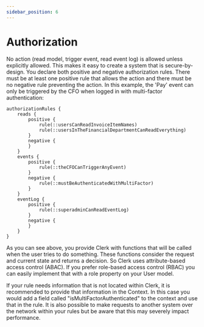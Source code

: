 ```yaml
---
sidebar_position: 6
---
```


# Authorization

No action (read model, trigger event, read event log) is allowed unless explicitly allowed. This makes it easy to create
a system that is secure-by-design. You declare both positive and negative
authorization rules. There must be at least one positive rule that allows the action and there must be no negative
rule preventing the action. In this example, the 'Pay' event can only be triggered by the CFO when logged in with
multi-factor authentication:

```
authorizationRules {
    reads {
        positive {
            rule(::usersCanReadInvoiceItemNames)
            rule(::usersInTheFinancialDepartmentCanReadEverything)
        }
        negative {
        }
    }
    events {
        positive {
            rule(::theCFOCanTriggerAnyEvent)
        }
        negative {
            rule(::mustBeAuthenticatedWithMultiFactor)
        }
    }
    eventLog {
        positive {
            rule(::superadminCanReadEventLog)
        }
        negative {
        }
    }
}
```

As you can see above, you provide Clerk with functions that will be called when the user tries to do
something. These functions consider the request and current state and returns a decision. So Clerk uses
attribute-based access control (ABAC). If you prefer role-based access control (RBAC) you can easily implement that
with a role property on your User model.

If your rule needs information that is not located within Clerk, it is recommended to provide that information in
the Context. In this case you would add a field called "isMultiFactorAuthenticated" to the context and use that in the
rule. It is also possible to make requests to another system over the network within your rules but be aware that this
may severely impact performance.
